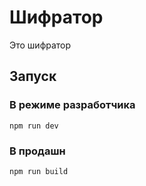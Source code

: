 # Шифратор

Это шифратор

## Запуск
### В режиме разработчика
    npm run dev
### В продашн
    npm run build